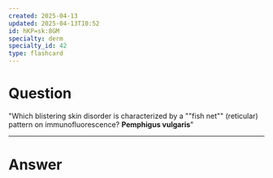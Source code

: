 ```yaml
---
created: 2025-04-13
updated: 2025-04-13T10:52
id: hKP=sk:8GM
specialty: derm
specialty_id: 42
type: flashcard
---
```


# Question
"Which blistering skin disorder is characterized by a ""fish net"" (reticular) pattern on immunofluorescence?    **Pemphigus vulgaris**"

---

# Answer
